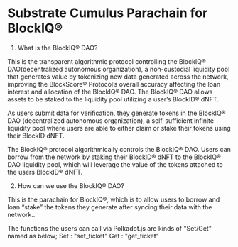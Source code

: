 # Substrate Cumulus Parachain for BlockIQ®

1. What is the BlockIQ® DAO?

This is the transparent algorithmic protocol controlling the BlockIQ® DAO(decentralized autonomous organization), a non-custodial liquidity pool that generates value by tokenizing new data generated across the network, improving the BlockScore® Protocol’s overall accuracy affecting the loan interest and allocation of the BlockIQ® DAO. The BlockIQ® DAO allows assets to be staked to the liquidity pool utilizing a user’s BlockID® dNFT.

As users submit data for verification, they generate tokens in the BlockIQ® DAO (decentralized autonomous organization), a self-sufficient infinite liquidity pool where users are able to either claim or stake their tokens using their BlockID dNFT.

The BlockIQ® protocol algorithmically controls the BlockIQ® DAO. Users can borrow from the network by staking their BlockID® dNFT to the BlockIQ® DAO liquidity pool, which will leverage the value of the tokens attached to the users BlockID® dNFT.


2. How can we use the BlockIQ® DAO?

This is the parachain for BlockIQ®, which is to allow users to borrow and loan “stake” the tokens they generate after syncing their data with the network..

The functions the users can call via Polkadot.js are kinds of "Set/Get" named as below;
    Set : "set_ticket"
    Get : "get_ticket"